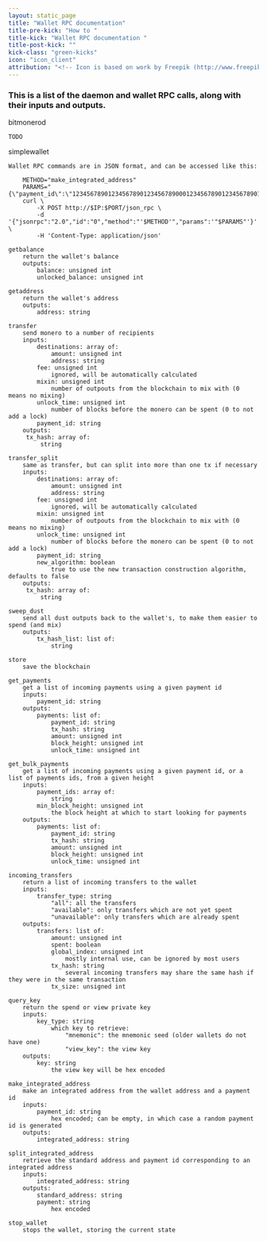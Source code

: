 ```yaml
---
layout: static_page
title: "Wallet RPC documentation"
title-pre-kick: "How to "
title-kick: "Wallet RPC documentation "
title-post-kick: ""
kick-class: "green-kicks"
icon: "icon_client"
attribution: "<!-- Icon is based on work by Freepik (http://www.freepik.com) and is licensed under Creative Commons BY 3.0 -->"
---
```


### This is a list of the daemon and wallet RPC calls, along with their inputs and outputs.

bitmonerod

	TODO

simplewallet

	Wallet RPC commands are in JSON format, and can be accessed like this:

		METHOD="make_integrated_address"
		PARAMS="{\"payment_id\":\"1234567890123456789012345678900012345678901234567890123456789000\"}"
		curl \
			-X POST http://$IP:$PORT/json_rpc \
			-d '{"jsonrpc":"2.0","id":"0","method":"'$METHOD'","params":'"$PARAMS"'}' \
			-H 'Content-Type: application/json'

	getbalance
		return the wallet's balance
		outputs:
			balance: unsigned int
			unlocked_balance: unsigned int

	getaddress
		return the wallet's address
		outputs:
			address: string

	transfer
		send monero to a number of recipients
		inputs:
			destinations: array of:
				amount: unsigned int
				address: string
			fee: unsigned int
				ignored, will be automatically calculated
			mixin: unsigned int
				number of outpouts from the blockchain to mix with (0 means no mixing)
			unlock_time: unsigned int
				number of blocks before the monero can be spent (0 to not add a lock)
			payment_id: string
		outputs:
		 tx_hash: array of:
			 string

	transfer_split
		same as transfer, but can split into more than one tx if necessary
		inputs:
			destinations: array of:
				amount: unsigned int
				address: string
			fee: unsigned int
				ignored, will be automatically calculated
			mixin: unsigned int
				number of outpouts from the blockchain to mix with (0 means no mixing)
			unlock_time: unsigned int
				number of blocks before the monero can be spent (0 to not add a lock)
			payment_id: string
			new_algorithm: boolean
				true to use the new transaction construction algorithm, defaults to false
		outputs:
		 tx_hash: array of:
			 string

	sweep_dust
		send all dust outputs back to the wallet's, to make them easier to spend (and mix)
		outputs:
			tx_hash_list: list of:
				string

	store
		save the blockchain

	get_payments
		get a list of incoming payments using a given payment id
		inputs:
			payment_id: string
		outputs:
			payments: list of:
				payment_id: string
				tx_hash: string
				amount: unsigned int
				block_height: unsigned int
				unlock_time: unsigned int

	get_bulk_payments
		get a list of incoming payments using a given payment id, or a list of payments ids, from a given height
		inputs:
			payment_ids: array of:
				string
			min_block_height: unsigned int
				the block height at which to start looking for payments
		outputs:
			payments: list of:
				payment_id: string
				tx_hash: string
				amount: unsigned int
				block_height: unsigned int
				unlock_time: unsigned int

	incoming_transfers
		return a list of incoming transfers to the wallet
		inputs:
			transfer_type: string
				"all": all the transfers
				"available": only transfers which are not yet spent
				"unavailable": only transfers which are already spent
		outputs:
			transfers: list of:
				amount: unsigned int
				spent: boolean
				global_index: unsigned int
					mostly internal use, can be ignored by most users
				tx_hash: string
					several incoming transfers may share the same hash if they were in the same transaction
				tx_size: unsigned int

	query_key
		return the spend or view private key
		inputs:
			key_type: string
				which key to retrieve:
					"mnemonic": the mnemonic seed (older wallets do not have one)
					"view_key": the view key
		outputs:
			key: string
				the view key will be hex encoded

	make_integrated_address
		make an integrated address from the wallet address and a payment id
		inputs:
			payment_id: string
				hex encoded; can be empty, in which case a random payment id is generated
		outputs:
			integrated_address: string

	split_integrated_address
		retrieve the standard address and payment id corresponding to an integrated address
		inputs:
			integrated_address: string
		outputs:
			standard_address: string
			payment: string
				hex encoded

	stop_wallet
		stops the wallet, storing the current state

